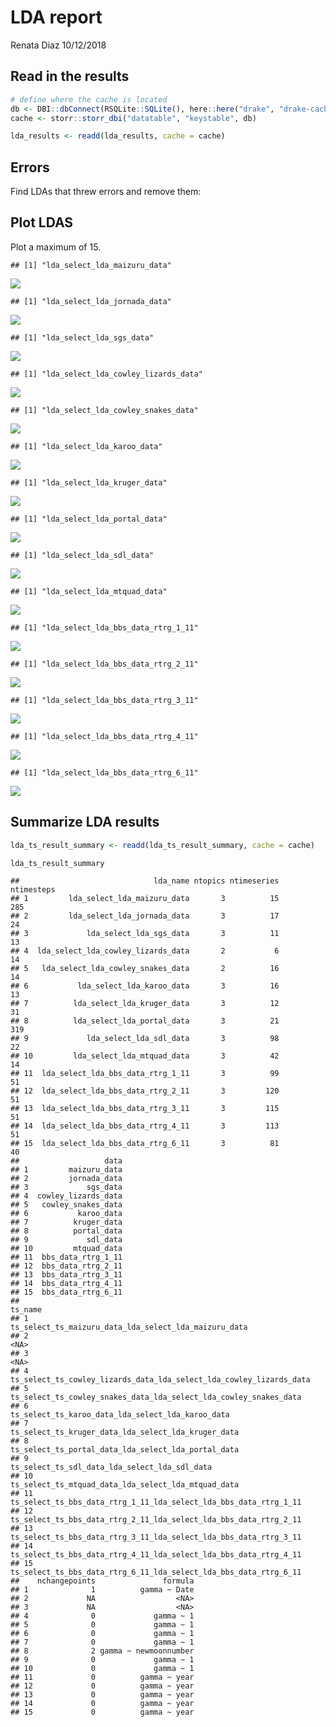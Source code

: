 LDA report
================
Renata Diaz
10/12/2018

Read in the results
-------------------

``` r
# define where the cache is located
db <- DBI::dbConnect(RSQLite::SQLite(), here::here("drake", "drake-cache.sqlite"))
cache <- storr::storr_dbi("datatable", "keystable", db)

lda_results <- readd(lda_results, cache = cache)
```

Errors
------

Find LDAs that threw errors and remove them:

Plot LDAS
---------

Plot a maximum of 15.

    ## [1] "lda_select_lda_maizuru_data"

![](lda_report_files/figure-markdown_github/plot%20LDA-1.png)

    ## [1] "lda_select_lda_jornada_data"

![](lda_report_files/figure-markdown_github/plot%20LDA-2.png)

    ## [1] "lda_select_lda_sgs_data"

![](lda_report_files/figure-markdown_github/plot%20LDA-3.png)

    ## [1] "lda_select_lda_cowley_lizards_data"

![](lda_report_files/figure-markdown_github/plot%20LDA-4.png)

    ## [1] "lda_select_lda_cowley_snakes_data"

![](lda_report_files/figure-markdown_github/plot%20LDA-5.png)

    ## [1] "lda_select_lda_karoo_data"

![](lda_report_files/figure-markdown_github/plot%20LDA-6.png)

    ## [1] "lda_select_lda_kruger_data"

![](lda_report_files/figure-markdown_github/plot%20LDA-7.png)

    ## [1] "lda_select_lda_portal_data"

![](lda_report_files/figure-markdown_github/plot%20LDA-8.png)

    ## [1] "lda_select_lda_sdl_data"

![](lda_report_files/figure-markdown_github/plot%20LDA-9.png)

    ## [1] "lda_select_lda_mtquad_data"

![](lda_report_files/figure-markdown_github/plot%20LDA-10.png)

    ## [1] "lda_select_lda_bbs_data_rtrg_1_11"

![](lda_report_files/figure-markdown_github/plot%20LDA-11.png)

    ## [1] "lda_select_lda_bbs_data_rtrg_2_11"

![](lda_report_files/figure-markdown_github/plot%20LDA-12.png)

    ## [1] "lda_select_lda_bbs_data_rtrg_3_11"

![](lda_report_files/figure-markdown_github/plot%20LDA-13.png)

    ## [1] "lda_select_lda_bbs_data_rtrg_4_11"

![](lda_report_files/figure-markdown_github/plot%20LDA-14.png)

    ## [1] "lda_select_lda_bbs_data_rtrg_6_11"

![](lda_report_files/figure-markdown_github/plot%20LDA-15.png)

Summarize LDA results
---------------------

``` r
lda_ts_result_summary <- readd(lda_ts_result_summary, cache = cache)

lda_ts_result_summary
```

    ##                              lda_name ntopics ntimeseries ntimesteps
    ## 1         lda_select_lda_maizuru_data       3          15        285
    ## 2         lda_select_lda_jornada_data       3          17         24
    ## 3             lda_select_lda_sgs_data       3          11         13
    ## 4  lda_select_lda_cowley_lizards_data       2           6         14
    ## 5   lda_select_lda_cowley_snakes_data       2          16         14
    ## 6           lda_select_lda_karoo_data       3          16         13
    ## 7          lda_select_lda_kruger_data       3          12         31
    ## 8          lda_select_lda_portal_data       3          21        319
    ## 9             lda_select_lda_sdl_data       3          98         22
    ## 10         lda_select_lda_mtquad_data       3          42         14
    ## 11  lda_select_lda_bbs_data_rtrg_1_11       3          99         51
    ## 12  lda_select_lda_bbs_data_rtrg_2_11       3         120         51
    ## 13  lda_select_lda_bbs_data_rtrg_3_11       3         115         51
    ## 14  lda_select_lda_bbs_data_rtrg_4_11       3         113         51
    ## 15  lda_select_lda_bbs_data_rtrg_6_11       3          81         40
    ##                   data
    ## 1         maizuru_data
    ## 2         jornada_data
    ## 3             sgs_data
    ## 4  cowley_lizards_data
    ## 5   cowley_snakes_data
    ## 6           karoo_data
    ## 7          kruger_data
    ## 8          portal_data
    ## 9             sdl_data
    ## 10         mtquad_data
    ## 11  bbs_data_rtrg_1_11
    ## 12  bbs_data_rtrg_2_11
    ## 13  bbs_data_rtrg_3_11
    ## 14  bbs_data_rtrg_4_11
    ## 15  bbs_data_rtrg_6_11
    ##                                                                ts_name
    ## 1                ts_select_ts_maizuru_data_lda_select_lda_maizuru_data
    ## 2                                                                 <NA>
    ## 3                                                                 <NA>
    ## 4  ts_select_ts_cowley_lizards_data_lda_select_lda_cowley_lizards_data
    ## 5    ts_select_ts_cowley_snakes_data_lda_select_lda_cowley_snakes_data
    ## 6                    ts_select_ts_karoo_data_lda_select_lda_karoo_data
    ## 7                  ts_select_ts_kruger_data_lda_select_lda_kruger_data
    ## 8                  ts_select_ts_portal_data_lda_select_lda_portal_data
    ## 9                        ts_select_ts_sdl_data_lda_select_lda_sdl_data
    ## 10                 ts_select_ts_mtquad_data_lda_select_lda_mtquad_data
    ## 11   ts_select_ts_bbs_data_rtrg_1_11_lda_select_lda_bbs_data_rtrg_1_11
    ## 12   ts_select_ts_bbs_data_rtrg_2_11_lda_select_lda_bbs_data_rtrg_2_11
    ## 13   ts_select_ts_bbs_data_rtrg_3_11_lda_select_lda_bbs_data_rtrg_3_11
    ## 14   ts_select_ts_bbs_data_rtrg_4_11_lda_select_lda_bbs_data_rtrg_4_11
    ## 15   ts_select_ts_bbs_data_rtrg_6_11_lda_select_lda_bbs_data_rtrg_6_11
    ##    nchangepoints               formula
    ## 1              1          gamma ~ Date
    ## 2             NA                  <NA>
    ## 3             NA                  <NA>
    ## 4              0             gamma ~ 1
    ## 5              0             gamma ~ 1
    ## 6              0             gamma ~ 1
    ## 7              0             gamma ~ 1
    ## 8              2 gamma ~ newmoonnumber
    ## 9              0             gamma ~ 1
    ## 10             0             gamma ~ 1
    ## 11             0          gamma ~ year
    ## 12             0          gamma ~ year
    ## 13             0          gamma ~ year
    ## 14             0          gamma ~ year
    ## 15             0          gamma ~ year
